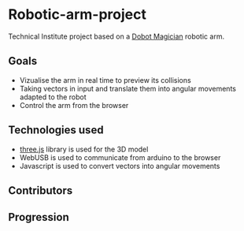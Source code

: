 # Robotic-arm-project

Technical Institute project based on a [Dobot Magician](https://www.dobot.cc/dobot-magician/product-overview.html) robotic arm.

## Goals

- Vizualise the arm in real time to preview its collisions
- Taking vectors in input and translate them into angular movements adapted to the robot
- Control the arm from the browser

## Technologies used

- [three.js](https://threejs.org/) library is used for the 3D model
- WebUSB is used to communicate from arduino to the browser
- Javascript is used to convert vectors into angular movements

## Contributors

## Progression


